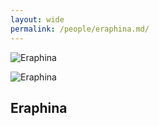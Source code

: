 ```yaml
---
layout: wide
permalink: /people/eraphina.md/
---
```


![Eraphina](/assests/images/eraphina.png)

![Eraphina](/assests/images/eraphina_forge.png)

## Eraphina
